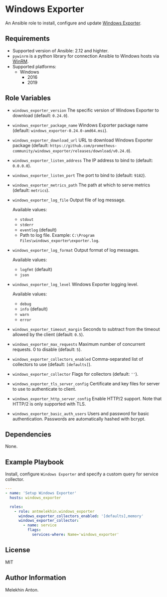 Windows Exporter
================

An Ansible role to install, configure and update [Windows Exporter](https://github.com/prometheus-community/windows_exporter).

Requirements
------------

- Supported version of Ansible: 2.12 and highter.
- `pywinrm` is a python library for connection Ansible to Windows hosts via [WinRM](https://docs.ansible.com/ansible/latest/user_guide/windows_winrm.html).
- Supported platforms:
  - Windows
    - 2016
    - 2019

Role Variables
--------------

- `windows_exporter_version` The specific version of Windows Exporter to download (default: `0.24.0`).
- `windows_exporter_package_name` Windows Exporter package name (default: `windows_exporter-0.24.0-amd64.msi`).
- `windows_exporter_download_url` URL to download Windows Exporter package (default: `https://github.com/prometheus-community/windows_exporter/releases/download/v0.24.0`).
- `windows_exporter_listen_address` The IP address to bind to (default: `0.0.0.0`).
- `windows_exporter_listen_port` The port to bind to (default: `9182`).
- `windows_exporter_metrics_path` The path at which to serve metrics (default: `metrics`).
- `windows_exporter_log_file` Output file of log message.

  Available values:
  - `stdout`
  - `stderr`
  - `eventlog` (default)
  - Path to log file. Example: `C:\Program Files\windows_exporter\exporter.log`.

- `windows_exporter_log_format` Output format of log messages.

  Available values:
  - `logfmt` (default)
  - `json`

- `windows_exporter_log_level` Windows Exporter logging level.

  Available values:
  - `debug`
  - `info` (default)
  - `warn`
  - `error`

- `windows_exporter_timeout_margin` Seconds to subtract from the timeout allowed by the client (default: `0.5`).
- `windows_exporter_max_requests` Maximum number of concurrent requests. 0 to disable (default: `5`).
- `windows_exporter_collectors_enabled` Comma-separated list of collectors to use (default: `[defaults]`).
- `windows_exporter_collector` Flags for collectors (default: `''`).
- `windows_exporter_tls_server_config` Certificate and key files for server to use to authenticate to client.
- `windows_exporter_http_server_config` Enable HTTP/2 support. Note that HTTP/2 is only supported with TLS.
- `windows_exporter_basic_auth_users` Users and password for basic authentication. Passwords are automatically hashed with bcrypt.

Dependencies
------------

None.

Example Playbook
----------------

Install, configure `Windows Exporter` and specify a custom query for service collector.

  ```yaml
  ---
  - name: 'Setup Windows Exporter'
    hosts: windows_exporter

    roles:
      - role: antmelekhin.windows_exporter
        windows_exporter_collectors_enabled: '[defaults],memory'
        windows_exporter_collector:
          - name: service
            flags:
              services-where: Name='windows_exporter'
  ```

License
-------

MIT

Author Information
------------------

Melekhin Anton.
